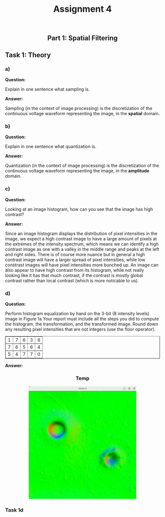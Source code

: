 <h1 align="center">Assignment 4</h1>

<!-- *Note: Allow some time for the GIFs to load if viewing HTML or [GitHub Markdown versions](https://github.com/Jesperoka/tdt4195/tree/assignment_4) of report.<br> -->
<!-- PDF version does not support GIFs, so the other options are recommended.* -->

<br>

<h2 align="center">Part 1: Spatial Filtering</h2>

<h2 align="left">Task 1: Theory</h2>
<h3 align="left">a)</h3>

**Question:**

Explain in one sentence what sampling is.

**Answer:**

Sampling (in the context of image processing) is the discretization of the continuous voltage waveform representing the
image, in the **spatial** domain.

<h3 align="left">b)</h3>

**Question:**

Explain in one sentence what quantization is.

**Answer:**

Quantization (in the context of image processing) is the discretization of the continuous voltage waveform representing
the image, in the **amplitude** domain.


<h3 align="left">c)</h3>

**Question:**

Looking at an image histogram, how can you see that the image has high contrast?

**Answer:**

Since an image histogram displays the distribution of pixel intensities in the image, we expect a high contrast image to
have a large amount of pixels at the extremes of the intensity spectrum, which means we can identify a high contrast
image as one with a valley in the middle range and peaks at the left and right sides. There is of course more nuance but
in general a high contrast image will have a larger spread of pixel intensities, while low constrast images will have
pixel intensities more bunched up. An image can also appear to have high contrast from its histogram, while not really
looking like it has that much contrast, if the contrast is mostly global contrast rather than local contrast (which is
more noticable to us).

<h3 align="left">d)</h3>

**Question:**

Perform histogram equalization by hand on the 3-bit (8 intensity levels) image in Figure 1a
Your report must include all the steps you did to compute the histogram, the transformation, and
the transformed image. Round down any resulting pixel intensities that are not integers (use the
floor operator).


<div align="center">
<table border="1">
    <tr>
        <td>1</td>
        <td>7</td>
        <td>6</td>
        <td>3</td>
        <td>6</td>
    </tr>
    <tr>
        <td>7</td>
        <td>6</td>
        <td>5</td>
        <td>6</td>
        <td>4</td>
    </tr>
    <tr>
        <td>5</td>
        <td>4</td>
        <td>7</td>
        <td>7</td>
        <td>0</td>
    </tr>
</table>
</div>

**Answer:**



<h3 align="center">Temp</h3>
<p align="center">
    <img src="https://github.com/Jesperoka/tdt4195/blob/assignment_3/imgs/a3_t1c_1.png?raw=true" width=350>
</p>
<p align="center"></p>

<h3 align="left">Task 1d</h3>
